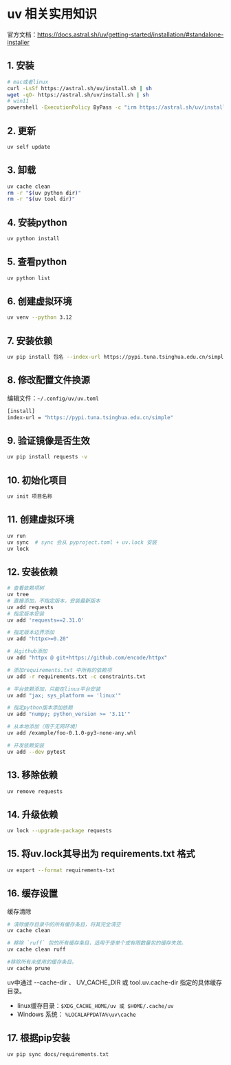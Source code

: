 # uv 相关实用知识

官方文档：https://docs.astral.sh/uv/getting-started/installation/#standalone-installer


## 1. 安装
```bash
# mac或者linux
curl -LsSf https://astral.sh/uv/install.sh | sh
wget -qO- https://astral.sh/uv/install.sh | sh
# win11
powershell -ExecutionPolicy ByPass -c "irm https://astral.sh/uv/install.ps1 | iex"
```

## 2. 更新
```bash
uv self update
```

## 3. 卸载
```bash
uv cache clean
rm -r "$(uv python dir)"
rm -r "$(uv tool dir)"
```

## 4. 安装python
```bash
uv python install
```

## 5. 查看python
```bash
uv python list
```

## 6. 创建虚拟环境
```bash
uv venv --python 3.12
```

## 7. 安装依赖
```bash
uv pip install 包名 --index-url https://pypi.tuna.tsinghua.edu.cn/simple
```

## 8. 修改配置文件换源
编辑文件：`~/.config/uv/uv.toml`
```bash
[install]
index-url = "https://pypi.tuna.tsinghua.edu.cn/simple"
```

## 9. 验证镜像是否生效
```bash
uv pip install requests -v
```
## 10. 初始化项目
```bash
uv init 项目名称
```

## 11. 创建虚拟环境
```bash
uv run
uv sync  # sync 会从 pyproject.toml + uv.lock 安装
uv lock
```

## 12. 安装依赖
```bash
# 查看依赖项树
uv tree
# 直接添加，不指定版本，安装最新版本
uv add requests
# 指定版本安装
uv add 'requests==2.31.0'

# 指定版本边界添加
uv add "httpx>=0.20"

# 从github添加
uv add "httpx @ git+https://github.com/encode/httpx"

# 添加requirements.txt 中所有的依赖项
uv add -r requirements.txt -c constraints.txt

# 平台依赖添加，只能在linux平台安装
uv add "jax; sys_platform == 'linux'"

# 指定python版本添加依赖
uv add "numpy; python_version >= '3.11'"

# 从本地添加（用于无网环境）
uv add /example/foo-0.1.0-py3-none-any.whl

# 开发依赖安装
uv add --dev pytest
```

## 13. 移除依赖
```bash
uv remove requests
```

## 14. 升级依赖
```bash
uv lock --upgrade-package requests
```

## 15. 将uv.lock其导出为 requirements.txt 格式
```bash
uv export --format requirements-txt
```

## 16. 缓存设置
缓存清除
```bash
# 清除缓存目录中的所有缓存条目，将其完全清空
uv cache clean

# 移除 `ruff` 包的所有缓存条目，适用于使单个或有限数量包的缓存失效。
uv cache clean ruff

#移除所有未使用的缓存条目。
uv cache prune
```

uv中通过 --cache-dir 、 UV_CACHE_DIR 或 tool.uv.cache-dir 指定的具体缓存目录。

- linux缓存目录：`$XDG_CACHE_HOME/uv 或 $HOME/.cache/uv`
- Windows 系统： `%LOCALAPPDATA%\uv\cache`

## 17. 根据pip安装
```bash
uv pip sync docs/requirements.txt
```